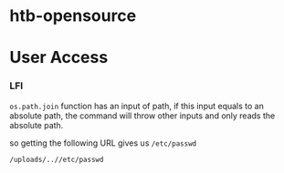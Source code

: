 # htb-opensource

# User Access
### LFI

`os.path.join` function has an input of path, if this input equals to an absolute path, the command will throw other inputs and only reads the absolute path.

so getting the following URL gives us `/etc/passwd`

~~~
/uploads/..//etc/passwd
~~~
